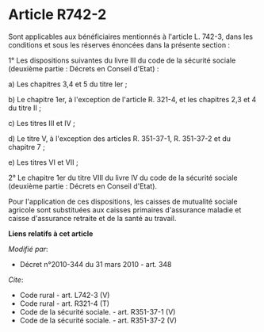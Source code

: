 # Article R742-2

Sont applicables aux bénéficiaires mentionnés à l'article L. 742-3, dans les conditions et sous les réserves énoncées dans la
présente section : 

1° Les dispositions suivantes du livre III du code de la sécurité sociale (deuxième partie : Décrets en Conseil d'Etat) : 

a) Les chapitres 3,4 et 5 du titre Ier ; 

b) Le chapitre 1er, à l'exception de l'article R. 321-4, et les chapitres 2,3 et 4 du titre II ; 

c) Les titres III et IV ; 

d) Le titre V, à l'exception des articles R. 351-37-1, R. 351-37-2 et du chapitre 7 ; 

e) Les titres VI et VII ; 

2° Le chapitre 1er du titre VIII du livre IV du code de la sécurité sociale (deuxième partie : Décrets en Conseil d'Etat). 

Pour l'application de ces dispositions, les caisses de mutualité sociale agricole sont substituées aux caisses primaires
d'assurance maladie et caisse d'assurance retraite et de la santé au travail.

**Liens relatifs à cet article**

_Modifié par_:

  - Décret n°2010-344 du 31 mars 2010 - art. 348

_Cite_:

  - Code rural - art. L742-3 (V)
  - Code rural - art. R321-4 (T)
  - Code de la sécurité sociale. - art. R351-37-1 (V)
  - Code de la sécurité sociale. - art. R351-37-2 (V)
